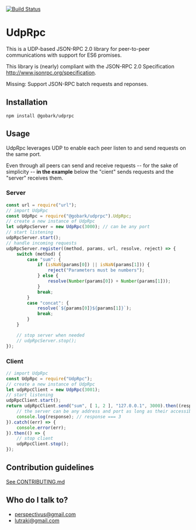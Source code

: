 [![Build Status](https://travis-ci.org/perspectivus1/udprpc.svg?branch=master)](https://travis-ci.org/perspectivus1/udprpc)

# UdpRpc #
This is a UDP-based JSON-RPC 2.0 library for peer-to-peer communications with support for ES6 promises.

This library is (nearly) compliant with the JSON-RPC 2.0 Specification http://www.jsonrpc.org/specification.

Missing: Support JSON-RPC batch requests and reponses.

## Installation ##
```
npm install @gobark/udprpc
```

## Usage ##
UdpRpc leverages UDP to enable each peer listen to and send requests on the same port.

Even through all peers can send and receive requests -- for the sake of simplicity -- **in the example** below the "cient" sends requests and the "server" receives them.

### Server ###
```javascript
const url = require("url");
// import UdpRpc
const UdpRpc = require("@gobark/udprpc").UdpRpc;
// create a new instance of UdpRpc
let udpRpcServer = new UdpRpc(3000); // can be any port
// start listening
udpRpcServer.start();
// handle incoming requests
udpRpcServer.register((method, params, url, resolve, reject) => {
    switch (method) {
        case "sum": {
            if (isNaN(params[0]) || isNaN(params[1])) {
                reject("Parameters must be numbers");
            } else {
                resolve(Number(params[0]) + Number(params[1]));
            }
            break;
        }
        case "concat": {
            resolve(`${params[0]}${params[1]}`);
            break;
        }
    }

    // stop server when needed
    // udpRpcServer.stop();
});
```
### Client ###
```javascript
// import UdpRpc
const UdpRpc = require("UdpRpc");
// create a new instance of UdpRpc
let udpRpcClient = new UdpRpc(3001);
// start listening
udpRpcClient.start();
return udpRpcClient.send("sum", [ 1, 2 ], "127.0.0.1", 3000).then((response) => {
    // the server can be any address and port as long as their accessible to the client
    console.log(response); // response === 3
}).catch((err) => {
    console.error(err);
}).then(() => {
    // stop client
    udpRpcClient.stop();
});
```

## Contribution guidelines ##
[See CONTRIBUTING.md](./CONTRIBUTING.md)

## Who do I talk to? ##
* perspectivus@gmail.com
* lutraki@gmail.com
